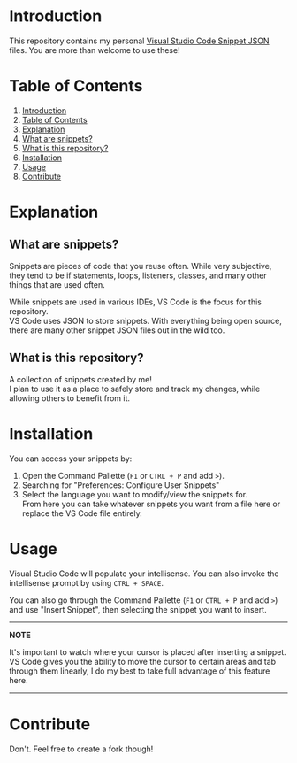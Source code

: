 # Introduction 
This repository contains my personal [Visual Studio Code Snippet JSON](https://code.visualstudio.com/docs/editor/userdefinedsnippets) files.
You are more than welcome to use these!

# Table of Contents
1. [Introduction](#introduction)
2. [Table of Contents](#table-of-contents)
3. [Explanation](#explanation)
  1. [What are snippets?](#what-are-snippets)
  2. [What is this repository?](#what-is-this-repository)
4. [Installation](#installation)
5. [Usage](#usage)
6. [Contribute](#contribute)

# Explanation
## What are snippets?
Snippets are pieces of code that you reuse often. While very subjective, they tend to be if statements, loops, listeners, classes, and many other things that are used often.

While snippets are used in various IDEs, VS Code is the focus for this repository.  
VS Code uses JSON to store snippets. With everything being open source, there are many other snippet JSON files out in the wild too.

## What is this repository?
A collection of snippets created by me!  
I plan to use it as a place to safely store and track my changes, while allowing others to benefit from it.

# Installation
You can access your snippets by: 
1. Open the Command Pallette (```F1``` or ```CTRL + P``` and add ```>```).
2. Searching for "Preferences: Configure User Snippets"
3. Select the language you want to modify/view the snippets for.  
From here you can take whatever snippets you want from a file here or replace the VS Code file entirely.

# Usage
Visual Studio Code will populate your intellisense. You can also invoke the intellisense prompt by using ```CTRL + SPACE```.

You can also go through the Command Pallette (```F1``` or ```CTRL + P``` and add ```>```) and use "Insert Snippet", then selecting the snippet you want to insert.

---
**NOTE**

It's important to watch where your cursor is placed after inserting a snippet. VS Code gives you the ability to move the cursor to certain areas and tab through them linearly, I do my best to take full advantage of this feature here.

---
# Contribute
Don't. Feel free to create a fork though!